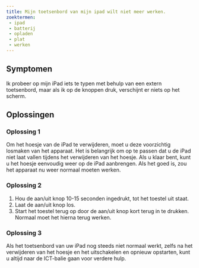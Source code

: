 ```yaml
---
title: Mijn toetsenbord van mijn ipad wilt niet meer werken.
zoektermen:
 - ipad
 - batterij
 - opladen
 - plat
 - werken
---
```


## Symptomen

Ik probeer op mijn iPad iets te typen met behulp van een extern toetsenbord, maar als ik op de knoppen druk, verschijnt er niets op het scherm.

## Oplossingen
### Oplossing 1

Om het hoesje van de iPad te verwijderen, moet u deze voorzichtig losmaken van het apparaat. Het is belangrijk om op te passen dat u de iPad niet laat vallen tijdens het verwijderen van het hoesje. Als u klaar bent, kunt u het hoesje eenvoudig weer op de iPad aanbrengen. Als het goed is, zou het apparaat nu weer normaal moeten werken.

### Oplossing 2

 1. Hou de aan/uit knop 10-15 seconden ingedrukt, tot het toestel uit staat. 
 2. Laat de aan/uit knop los.
 3. Start het toestel terug op door de aan/uit knop kort terug in te drukken.
Normaal moet het hierna terug werken.

### Oplossing 3

Als het toetsenbord van uw iPad nog steeds niet normaal werkt, zelfs na het verwijderen van het hoesje en het uitschakelen en opnieuw opstarten, kunt u altijd naar de ICT-balie gaan voor verdere hulp.